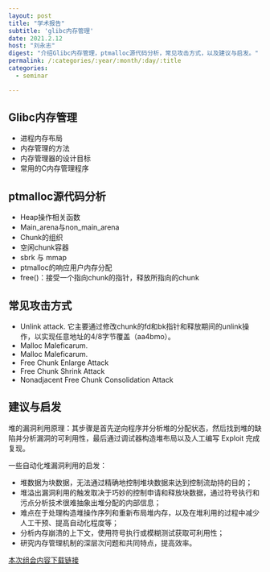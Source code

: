 ```yaml
---
layout: post
title: "学术报告"
subtitle: 'glibc内存管理'
date: 2021.2.12
host: "刘永志"
digest: "介绍Glibc内存管理，ptmalloc源代码分析，常见攻击方式，以及建议与启发。"
permalink: /:categories/:year/:month/:day/:title
categories:
  - seminar

---
```


## Glibc内存管理
+ 进程内存布局
+ 内存管理的方法
+ 内存管理器的设计目标
+ 常用的C内存管理程序

## ptmalloc源代码分析
+ Heap操作相关函数 
+ Main_arena与non_main_arena
+ Chunk的组织
+ 空闲chunk容器
+ sbrk 与 mmap
+ ptmalloc的响应用户内存分配 
+ free()：接受一个指向chunk的指针，释放所指向的chunk

## 常见攻击方式
+ Unlink attack. 它主要通过修改chunk的fd和bk指针和释放期间的unlink操作，以实现任意地址的4/8字节覆盖（aa4bmo）。
+ Malloc Maleficarum.
+ Malloc Maleficarum.	
+ Free Chunk Enlarge Attack
+ Free Chunk Shrink Attack
+ Nonadjacent Free Chunk Consolidation Attack

## 建议与启发
堆的漏洞利用原理：其步骤是首先逆向程序并分析堆的分配状态，然后找到堆的缺陷并分析漏洞的可利用性，最后通过调试器构造堆布局以及人工编写 Exploit 完成复现。

一些自动化堆漏洞利用的启发：

+ 堆数据为块数据，无法通过精确地控制堆块数据来达到控制流劫持的目的；
+ 堆溢出漏洞利用的触发取决于巧妙的控制申请和释放块数据，通过符号执行和污点分析技术很难抽象出堆分配的内部信息；
+ 难点在于处理构造堆操作序列和重新布局堆内存，以及在堆利用的过程中减少人工干预、提高自动化程度等；
+ 分析内存崩溃的上下文，使用符号执行或模糊测试获取可利用性；
+ 研究内存管理机制的深层次问题和共同特点，提高效率。


[本次组会内容下载链接](https://github.com/xxycfhb/pku_exploit_files/blob/main/seminar/20210309_glibc%E5%86%85%E5%AD%98%E7%AE%A1%E7%90%86.pptx)